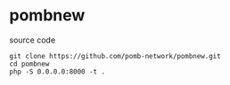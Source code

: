 # pombnew
source code
<pre><code>git clone https://github.com/pomb-network/pombnew.git
cd pombnew
php -S 0.0.0.0:8000 -t .</code></pre>
